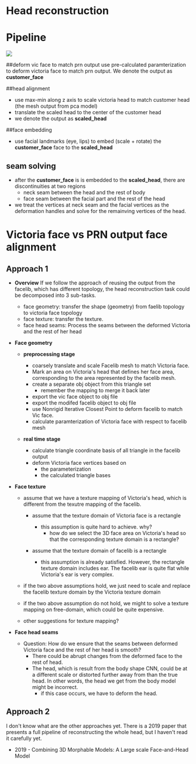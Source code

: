 # Head reconstruction
# Pipeline
<img src='https://g.gravizo.com/svg?%20digraph%20G%20{%20libface_prn_network[label=%22libface%20prn%20network%22%20shape=box]%20libface_prn_output[label=%22libface%20prn%20output%22%20shape=box]%20deform_vic_face_to_match_prn_output[label=%22deform%20vic%20face%20to%20match%20prn%20output%22%20shape=box]%20head_alignment[label=%22head%20alignment%22%20shape=box]%20face_embed[label=%22face%20embedding%22%20shape=box]%20seam_solving[label=%22seam%20solving%22%20shape=box]%20head_alignment-%3Eface_embed%20face_embed%20-%3E%20seam_solving%20libface_prn_network-%3Elibface_prn_output%20libface_prn_output-%3Edeform_vic_face_to_match_prn_output%20deform_vic_face_to_match_prn_output-%3Eface_embed%20}%27'/>

##deform vic face to match prn output
use pre-calculated paramterization to deform victoria face to match prn output. We denote the output as __customer_face__

##head alignment
- use max-min along z axis to scale victoria head to match customer head (the mesh output from pca model)
- translate the scaled head to the center of the customer head
- we denote the output as __scaled_head__

##face embedding
- use facial landmarks (eye, lips) to embed (scale + rotate) the __customer_face__ face to the __scaled_head__

## seam solving
- after the __customer_face__ is is embedded to the __scaled_head__, there are discontinuities at two regions
  - neck seam between the head and the rest of body
  - face seam between the facial part and the rest of the head
- we treat the vertices at neck seam and the facial vertices as the deformation handles and solve for the remainving vertices of the head.

# Victoria face vs PRN output face alignment
## Approach 1
- __Overview__
If we follow the approach of reusing the output from the facelib, which has different topology, the head reconstruction task could be decomposed into 3 sub-tasks.
  - face geometry:  transfer the shape (geometry) from faelib topology to victoria face topology
  - face texture: transfer the texture.
  - face head seams: Process the seams between the deformed Victoria and the rest of her head

- __Face geometry__
  - __preprocessing stage__
    - coarsely translate and scale Facelib mesh to match Victoria face.
    - Mark an area on Victoria's head that defines her face area, corresponding to the area represented by the facelib mesh.
    - create a separate obj object from this triangle set
      - remember the mapping to merge it back later
    - export the vic face object to obj file
    - export the modifed facelib object to obj file
    - use Nonrigid Iterative Closest Point to deform facelib to match Vic face.
    - calculate paramterization of Victoria face with respect to facelib mesh

  - __real time stage__
    - calculate triangle coordinate basis of all triangle in the facelib output
    - deform Victoria face vertices based on
      - the parameterization
      - the calculated triangle bases

- __Face texture__
  - assume that we have a texture mapping of Victoria's head, which is different from the texutre mapping of the facelib.
    - assume that the texture domain of Victoria face is a rectangle
      - this assumption is quite hard to achieve. why?
        - how do we select the 3D face area on Victoria's head so that the corresponding texture domain is a rectangle?

    - assume that the texture domain of facelib is a rectangle
      - this assumption is already satisfied. However, the rectangle texture domain includes  ear. The facelib ear is quite flat while Victoria's ear is very complex.

  - if the two above assumptions hold, we just need to scale and replace the facelib texture domain by the Victoria texture domain

  - if the two above assumption do not hold, we might to solve a texture mapping on free-domain, which could be quite expensive.

  - other suggestions for texture mapping?

- __Face head seams__
  - Question: How do we ensure that the seams between deformed Victoria face and the rest of her head is smooth?
    - There could be abrupt changes from the deformed face to the rest of head.
    - The head, which is result from the body shape CNN, could be at a different scale or distorted further away from than the true head. In other words, the head we get from the body model might be incorrect.
      - if this case occurs, we have to deform the head.

## Approach 2
I don't know what are the other approaches yet. There is a 2019 paper that presents a full pipeline of reconstructing the whole head, but I haven't read it carefully yet.
- 2019 - Combining 3D Morphable Models: A Large scale Face-and-Head Model
